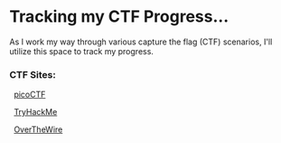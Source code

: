 # **Tracking my CTF Progress...**

   As I work my way through various capture the flag (CTF) scenarios, I'll utilize this space to track my progress.

### CTF Sites:

&nbsp;&nbsp;[picoCTF](https://www.picoctf.org/)

&nbsp;&nbsp;[TryHackMe](https://tryhackme.com/)

&nbsp;&nbsp;[OverTheWire](https://overthewire.org/wargames/)


